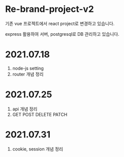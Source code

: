 # Re-brand-project-v2

기존 vue 프로젝트에서 react project로 변경하고 있습니다.

express 활용하여 서버, postgresql로 DB 관리하고 있습니다.

# 2021.07.18 
  1. node-js setting
  2. router 개념 정리
  
# 2021.07.25
  1. api 개념 정리
  2. GET POST DELETE PATCH
  
# 2021.07.31
  1. cookie, session 개념 정리
